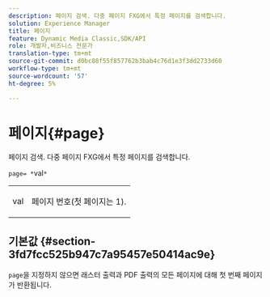 ```yaml
---
description: 페이지 검색. 다중 페이지 FXG에서 특정 페이지를 검색합니다.
solution: Experience Manager
title: 페이지
feature: Dynamic Media Classic,SDK/API
role: 개발자,비즈니스 전문가
translation-type: tm+mt
source-git-commit: d0bc88f55f857762b3bab4c76d1e3f3dd2733d60
workflow-type: tm+mt
source-wordcount: '57'
ht-degree: 5%

---
```



# 페이지{#page}

페이지 검색. 다중 페이지 FXG에서 특정 페이지를 검색합니다.

`page= *`val`*`

<table id="simpletable_E92560F812B64A36A3D108CA7DEED5AC"> 
 <tr class="strow"> 
  <td class="stentry"> <p><span class="codeph"> <span class="varname"> val</span></span> </p> </td> 
  <td class="stentry"> <p>페이지 번호(첫 페이지는 1). </p></td> 
 </tr> 
</table>

## 기본값 {#section-3fd7fcc525b947c7a95457e50414ac9e}

`page`을 지정하지 않으면 래스터 출력과 PDF 출력의 모든 페이지에 대해 첫 번째 페이지가 반환됩니다.
